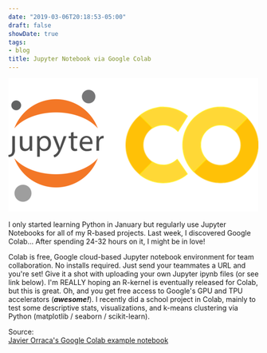 ```yaml
---
date: "2019-03-06T20:18:53-05:00"
draft: false
showDate: true
tags:
- blog
title: Jupyter Notebook via Google Colab
---
```


![](https://raw.githubusercontent.com/JavOrraca/Home/gh-pages/assets/img/JupyterCO.png)

I only started learning Python in January but regularly use Jupyter Notebooks for all of my R-based projects. Last week, I discovered Google Colab... After spending 24-32 hours on it, I might be in love!

Colab is free, Google cloud-based Jupyter notebook environment for team collaboration. No installs required. Just send your teammates a URL and you're set! Give it a shot with uploading your own Jupyter ipynb files (or see link below). I'm REALLY hoping an R-kernel is eventually released for Colab, but this is great. Oh, and you get free access to Google's GPU and TPU accelerators (**_awesome!_**). I recently did a school project in Colab, mainly to test some descriptive stats, visualizations, and k-means clustering via Python (matplotlib / seaborn / scikit-learn).

Source:
<br/>[Javier Orraca's Google Colab example notebook](https://colab.research.google.com/drive/1GUJBvVIwOKLTnbw7yNgy3EjAHarmjdEv)
